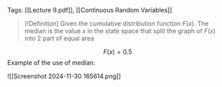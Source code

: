 Tags: [[Lecture 9.pdf]], [[Continuous Random Variables]]

>[!Definition]
>Given the cumulative distribution function $F(x)$. The median is the value $x$ in the state space that split the graph of $F(x)$ into 2 part of equal area

$$F(x)=0.5$$
Example of the use of median:

![[Screenshot 2024-11-30 165614.png]]

